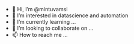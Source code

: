 - 👋 Hi, I’m @mintuvamsi
- 👀 I’m interested in datascience and automation
- 🌱 I’m currently learning ...
- 💞️ I’m looking to collaborate on ...
- 📫 How to reach me ...

<!---
mintuvamsi/mintuvamsi is a ✨ special ✨ repository because its `README.md` (this file) appears on your GitHub profile.
You can click the Preview link to take a look at your changes.
--->

